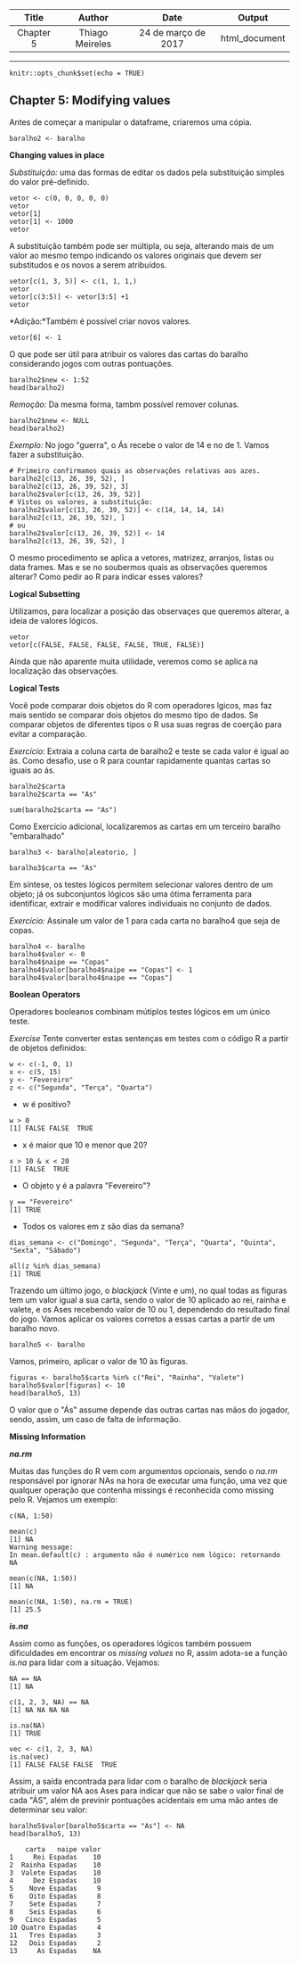 | Title    | Author        |Date               | Output      |
|:--------:|:-------------:|:-----------------:|:-----------:|
|Chapter 5 |Thiago Meireles|24 de março de 2017|html_document|
---

```{r setup, include=FALSE}
knitr::opts_chunk$set(echo = TRUE)
```

## Chapter 5: Modifying values

Antes de começar a manipular o dataframe, criaremos uma cópia.
```
baralho2 <- baralho
```

**Changing values in place**

*Substituição:* uma das formas de editar os dados  pela substituição simples do valor pré-definido.
```
vetor <- c(0, 0, 0, 0, 0)
vetor
vetor[1]
vetor[1] <- 1000
vetor
```
A substituição também pode ser múltipla, ou seja, alterando mais de um valor ao mesmo tempo indicando os valores originais que devem ser substitudos e os novos a serem atribuídos.
```
vetor[c(1, 3, 5)] <- c(1, 1, 1,)
vetor
vetor[c(3:5)] <- vetor[3:5] +1
vetor
```
*Adição:*Também é possível criar novos valores.
```
vetor[6] <- 1
```
O que pode ser útil para atribuir os valores das cartas do baralho considerando jogos com outras pontuações.
```
baralho2$new <- 1:52
head(baralho2)
```
*Remoção:* Da mesma forma, tambm  possível remover colunas.
```
baralho2$new <- NULL
head(baralho2)
```
*Exemplo:* No jogo "guerra", o Ás recebe o valor de 14 e no de 1. Vamos fazer a substituição.
```
# Primeiro confirmamos quais as observações relativas aos azes.
baralho2[c(13, 26, 39, 52), ]
baralho2[c(13, 26, 39, 52), 3]
baralho2$valor[c(13, 26, 39, 52)]
# Vistos os valores, a substituição:
baralho2$valor[c(13, 26, 39, 52)] <- c(14, 14, 14, 14)
baralho2[c(13, 26, 39, 52), ]
# ou
baralho2$valor[c(13, 26, 39, 52)] <- 14
baralho2[c(13, 26, 39, 52), ]
```
O mesmo procedimento se aplica a vetores, matrizez, arranjos, listas ou data frames.
Mas e se no soubermos quais as observações queremos alterar? Como pedir ao R para indicar esses valores?

**Logical Subsetting**

Utilizamos, para localizar a posição das observaçes que queremos alterar, a ideia de valores lógicos.
```
vetor
vetor[c(FALSE, FALSE, FALSE, FALSE, TRUE, FALSE)]
```
Ainda que não aparente muita utilidade, veremos como se aplica na localização das observações.

**Logical Tests**

Você pode comparar dois objetos do R com operadores lgicos, mas faz mais sentido se comparar dois objetos do mesmo tipo de dados. Se comparar objetos de diferentes tipos o R usa suas regras de coerção para evitar a comparação.

*Exercício:* Extraia a coluna carta de baralho2 e teste se cada valor é igual ao ás. Como desafio, use o R para countar rapidamente quantas cartas so iguais ao ás.
```
baralho2$carta
baralho2$carta == "As"

sum(baralho2$carta == "As")
```
Como Exercício adicional, localizaremos as cartas em um terceiro baralho "embaralhado"
```
baralho3 <- baralho[aleatorio, ]

baralho3$carta == "As"
```

Em síntese, os testes lógicos permitem selecionar valores dentro de um objeto; já os subconjuntos lógicos são uma ótima ferramenta para identificar, extrair e modificar valores individuais no conjunto de dados.

*Exercício:*
Assinale um valor de 1 para cada carta no baralho4 que seja de copas.
```
baralho4 <- baralho
baralho4$valor <- 0
baralho4$naipe == "Copas"
baralho4$valor[baralho4$naipe == "Copas"] <- 1
baralho4$valor[baralho4$naipe == "Copas"]
```

**Boolean Operators**

Operadores booleanos combinam mútiplos testes lógicos em um único teste.

*Exercise*
Tente converter estas sentenças em testes com o código R a partir de objetos definidos:
```
w <- c(-1, 0, 1)
x <- c(5, 15)
y <- "Fevereiro"
z <- c("Segunda", "Terça", "Quarta")
```
- w é positivo?
```
w > 0
[1] FALSE FALSE  TRUE
```
- x é maior que 10 e menor que 20?
```
x > 10 & x < 20
[1] FALSE  TRUE
```
- O objeto y é a palavra "Fevereiro"?
```
y == "Fevereiro"
[1] TRUE
```
- Todos os valores em z são dias da semana?
```
dias_semana <- c("Domingo", "Segunda", "Terça", "Quarta", "Quinta", "Sexta", "Sábado")

all(z %in% dias_semana)
[1] TRUE
```
Trazendo um último jogo, o *blackjack* (Vinte e um), no qual todas as figuras tem um valor igual a sua carta, sendo o valor de 10 aplicado ao rei, rainha e valete, e os Ases recebendo valor de 10 ou 1, dependendo do resultado final do jogo. Vamos aplicar os valores corretos a essas cartas a partir de um baralho novo.
```
baralho5 <- baralho
```
Vamos, primeiro, aplicar o valor de 10 às figuras.
```
figuras <- baralho5$carta %in% c("Rei", "Rainha", "Valete")
baralho5$valor[figuras] <- 10
head(baralho5, 13)
```
O valor que o "Ás" assume depende das outras cartas nas mãos do jogador, sendo, assim, um caso de falta de informação.

**Missing Information**

___na.rm___

Muitas das funções do R vem com argumentos opcionais, sendo o *na.rm* responsável por ignorar NAs na hora de executar uma função, uma vez que qualquer operação que contenha missings é reconhecida como missing pelo R. Vejamos um exemplo:
```
c(NA, 1:50)

mean(c)
[1] NA
Warning message:
In mean.default(c) : argumento não é numérico nem lógico: retornando NA

mean(c(NA, 1:50))
[1] NA

mean(c(NA, 1:50), na.rm = TRUE)
[1] 25.5
```

___is.na___

Assim como as funções, os operadores lógicos também possuem dificuldades em encontrar os *missing values* no R, assim adota-se a função *is.na* para lidar com a situação. Vejamos:
```
NA == NA
[1] NA

c(1, 2, 3, NA) == NA
[1] NA NA NA NA

is.na(NA)
[1] TRUE

vec <- c(1, 2, 3, NA)
is.na(vec)
[1] FALSE FALSE FALSE  TRUE
```

Assim, a saída encontrada para lidar com o baralho de *blackjack* seria atribuir um valor NA aos Ases para indicar que não se sabe o valor final de cada "ÁS", além de previnir pontuações acidentais em uma mão antes de determinar seu valor:
```
baralho5$valor[baralho5$carta == "As"] <- NA
head(baralho5, 13)

    carta   naipe valor
1     Rei Espadas    10
2  Rainha Espadas    10
3  Valete Espadas    10
4     Dez Espadas    10
5    Nove Espadas     9
6    Oito Espadas     8
7    Sete Espadas     7
8    Seis Espadas     6
9   Cinco Espadas     5
10 Quatro Espadas     4
11   Tres Espadas     3
12   Dois Espadas     2
13     As Espadas    NA
```
